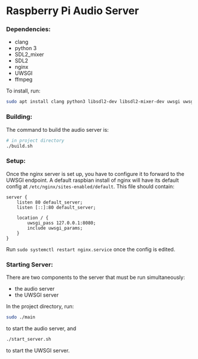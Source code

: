 # Raspberry Pi Audio Server

### Dependencies:
* clang
* python 3
* SDL2_mixer
* SDL2
* nginx
* UWSGI
* ffmpeg

To install, run:
```bash
sudo apt install clang python3 libsdl2-dev libsdl2-mixer-dev uwsgi uwsgi-plugin-python nginx ffmpeg
```

### Building:

The command to build the audio server is:
```bash
# in project directory
./build.sh
```
### Setup:

Once the nginx server is set up, you have to configure it to forward to the UWSGI endpoint.
A default raspbian install of nginx will have its default config at `/etc/nginx/sites-enabled/default`.
This file should contain:

```
server {
	listen 80 default_server;
	listen [::]:80 default_server;

	location / {
		uwsgi_pass 127.0.0.1:8080;
		include uwsgi_params;
	}
}
```

Run `sudo systemctl restart nginx.service` once the config is edited.

### Starting Server:

There are two components to the server that must be run simultaneously:
* the audio server
* the UWSGI server

In the project directory, run:
```bash
sudo ./main
```
to start the audio server, and
```bash
./start_server.sh
```
to start the UWSGI server.
